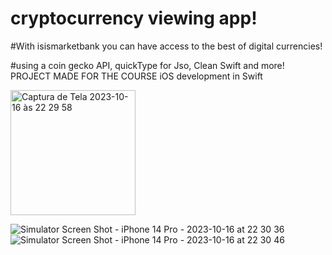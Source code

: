 # cryptocurrency viewing app!

#With isismarketbank you can have access to the best of digital currencies!

#using a coin gecko API, quickType for Jso, Clean Swift and more!
PROJECT MADE FOR THE COURSE iOS development in Swift 

<img width="200" alt="Captura de Tela 2023-10-16 às 22 29 58" src="https://github.com/GlhrmSilveira/IsisMarketCoins/assets/142754358/354d41b3-cd76-4a58-a656-6890f59009c9">


![Simulator Screen Shot - iPhone 14 Pro - 2023-10-16 at 22 30 36](https://github.com/GlhrmSilveira/IsisMarketCoins/assets/142754358/fe4036ba-b956-493e-b643-b5471ababbec)
![Simulator Screen Shot - iPhone 14 Pro - 2023-10-16 at 22 30 46](https://github.com/GlhrmSilveira/IsisMarketCoins/assets/142754358/69733947-47af-44c5-b81f-c8c9b6104bbd)
